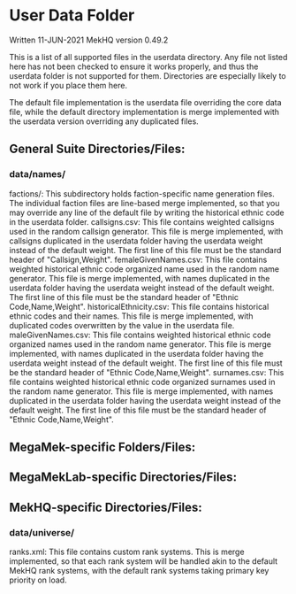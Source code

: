# User Data Folder

Written 11-JUN-2021
MekHQ version 0.49.2

This is a list of all supported files in the userdata directory. Any file not listed here has not been checked to ensure
it works properly, and thus the userdata folder is not supported for them. Directories are especially likely to not work
if you place them here.

The default file implementation is the userdata file overriding the core data file, while the default directory
implementation is merge implemented with the userdata version overriding any duplicated files.

## General Suite Directories/Files:

### data/names/

factions/: This subdirectory holds faction-specific name generation files. The individual faction files are line-based
merge implemented, so that you may override any line of the default file by writing the historical ethnic code in the
userdata folder.
callsigns.csv: This file contains weighted callsigns used in the random callsign generator. This file is merge
implemented, with callsigns duplicated in the userdata folder having the userdata weight instead of the default weight.
The first line of this file must be the standard header of "Callsign,Weight".
femaleGivenNames.csv: This file contains weighted historical ethnic code organized name used in the random name
generator. This file is merge implemented, with names duplicated in the userdata folder having the userdata weight
instead of the default weight. The first line of this file must be the standard header of "Ethnic Code,Name,Weight".
historicalEthnicity.csv: This file contains historical ethnic codes and their names. This file is merge implemented,
with duplicated codes overwritten by the value in the userdata file.
maleGivenNames.csv: This file contains weighted historical ethnic code organized names used in the random name
generator. This file is merge implemented, with names duplicated in the userdata folder having the userdata weight
instead of the default weight. The first line of this file must be the standard header of "Ethnic Code,Name,Weight".
surnames.csv: This file contains weighted historical ethnic code organized surnames used in the random name generator.
This file is merge implemented, with names duplicated in the userdata folder having the userdata weight instead of the
default weight. The first line of this file must be the standard header of "Ethnic Code,Name,Weight".

## MegaMek-specific Folders/Files:

## MegaMekLab-specific Directories/Files:

## MekHQ-specific Directories/Files:

### data/universe/

ranks.xml: This file contains custom rank systems. This is merge implemented, so that each rank system will be
handled akin to the default MekHQ rank systems, with the default rank systems taking primary key priority on load.
